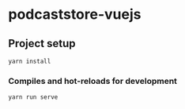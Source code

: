# podcaststore-vuejs

## Project setup
```
yarn install
```

### Compiles and hot-reloads for development
```
yarn run serve
```
